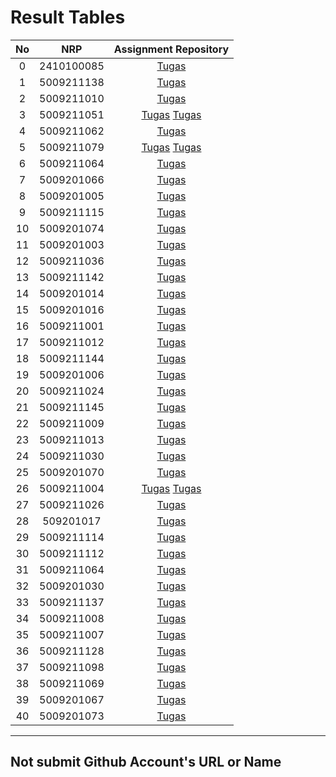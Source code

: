 # Result Tables

| No | NRP |Assignment Repository |
|:--:|:---:|:--------------------:|
|0| 2410100085 | [Tugas](https://github.com/mekatronik-achmadi/tugas-sinyal/tree/main/Tugas_Python_2) |
|1| 5009211138 | [Tugas](https://github.com/muhammadrifan2828/tugas-sinyal-2) |
|2| 5009211010 | [Tugas](https://github.com/gap125/Tugas2Sinya) |
|3| 5009211051 | [Tugas](https://github.com/bensmtpng/TugasSinyal2) [Tugas](https://github.com/bensmtpng/TugasSinyal3) |
|4| 5009211062 | [Tugas](https://github.com/lavarrezel/tugas-sinyal-2) |
|5| 5009211079 | [Tugas](https://github.com/Nonaminggumerah/TUGAS-2-Konvolusi) [Tugas](https://github.com/Nonaminggumerah/Tugas-3) |
|6| 5009211064 | [Tugas](https://github.com/OscarID/Tugas-Sinyal-Phyton-2#tugas-sinyal-phyton-2) |
|7| 5009201066 | [Tugas](https://github.com/FarrelFasyaWisnugroho/Tugas-2-Sinyal-dan-Optimisasi) |
|8| 5009201005 | [Tugas](https://github.com/dzakyadlh/1D-Convolution) |
|9| 5009211115 | [Tugas](https://github.com/WendyWibowo05/Tugas2Sinyal) |
|10| 5009201074 | [Tugas](https://github.com/ammarmuzhaffar/Tugas-2-PSO) |
|11| 5009201003 | [Tugas](https://github.com/farelmuzakky/tugas2_pso) |
|12| 5009211036 | [Tugas](https://github.com/haninsyamsi036/Signal-Course/tree/main/Signal-Project-3) |
|13| 5009211142 | [Tugas](https://github.com/Pradipta07/Tugas-2-Sinyal/blob/main/Result.md) |
|14| 5009201014 | [Tugas](https://github.com/Aesir39/Tugas_PSO) |
|15| 5009201016 | [Tugas](http://github.com/rakamusalim/Tugas-2-Sinyal) |
|16| 5009211001 | [Tugas](https://github.com/RafiAndro/Tugas-2) |
|17| 5009211012 | [Tugas](https://github.com/Alfonsus-Enrico/TugasSinyal/tree/master/Tugas_2) |
|18| 5009211144 | [Tugas](https://github.com/JulioMaulana/Tugas-2-Phyton/tree/main) |
|19| 5009201006 | [Tugas](https://github.com/lazuraihan/tugas-sinyal/tree/main/Tugas_Python_2.) |
|20| 5009211024 | [Tugas](https://github.com/rezira24/Tugas_Python_2) |
|21| 5009211145 | [Tugas](https://github.com/Dhimmmmr/Sinyal-2/tree/master) |
|22| 5009211009 | [Tugas](https://github.com/Azhrella/Tugas-PSO2) |
|23| 5009211013 | [Tugas](https://github.com/diditpradipta/Tugas-2) |
|24| 5009211030 | [Tugas](https://github.com/ArifWardana/lnltegraloftugas2) |
|25| 5009201070 | [Tugas](https://github.com/FranciscoReza/TUGAS-2) |
|26| 5009211004 | [Tugas](https://github.com/MAkbarMZ/Tugas2PSO) [Tugas](https://github.com/MAkbarMZ/TugasPakDhany/tree/main) |
|27| 5009211026 | [Tugas](https://github.com/FerdikaPradana/Tugas_Programing_Sinyal_2) |
|28| 509201017 | [Tugas](https://github.com/fahmifitraa/Tugas-2-Sinyal) |
|29| 5009211114 | [Tugas](https://github.com/harrytherzaghy/Tugas-PSO) |
|30| 5009211112 | [Tugas](https://github.com/Zanarkandd/Tugas-Sinyal---Konvolusi/tree/main) |
|31| 5009211064 | [Tugas](https://github.com/OscarID/Tugas-Sinyal-FFT) |
|32| 5009201030 | [Tugas](https://github.com/dheatirtaa/tugas-PSO/tree/main/TUGAS%20PSO%202) |
|33| 5009211137 | [Tugas](https://github.com/rsydfddn/tugas_sinyal_2) |
|34| 5009211008 | [Tugas](https://github.com/virgi005/tugas-Sinyal) |
|35| 5009211007 | [Tugas](https://github.com/ITStudent123/Tugas-Sinyal-2) |
|36| 5009211128 | [Tugas](https://github.com/RizkiAkbar12/tugasFTPakDhany) |
|37| 5009211098 | [Tugas](https://github.com/Syahrulwhyd/Tugas-Signal-dari-Pak-dhanny) |
|38| 5009211069 | [Tugas](https://github.com/AdamM1-36/tugas-sinyal/tree/main/Tugas-2) |
|39| 5009201067 | [Tugas](https://github.com/fionasiahaya/tugas-python-2) |
|40| 5009201073 | [Tugas](https://github.com/azzahrns/tugas-sinyal-) |

---

## Not submit Github Account's URL or Name
